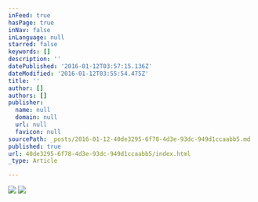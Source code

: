```yaml
---
inFeed: true
hasPage: true
inNav: false
inLanguage: null
starred: false
keywords: []
description: ''
datePublished: '2016-01-12T03:57:15.136Z'
dateModified: '2016-01-12T03:55:54.475Z'
title: ''
author: []
authors: []
publisher:
  name: null
  domain: null
  url: null
  favicon: null
sourcePath: _posts/2016-01-12-40de3295-6f78-4d3e-93dc-949d1ccaabb5.md
published: true
url: 40de3295-6f78-4d3e-93dc-949d1ccaabb5/index.html
_type: Article

---
```

![](https://the-grid-user-content.s3-us-west-2.amazonaws.com/d1b8b9ce-2cd6-4d5c-8104-327e66bf97e3.jpg)
![](https://the-grid-user-content.s3-us-west-2.amazonaws.com/3b09a64c-b673-464c-a6ab-30367af19b31.jpg)